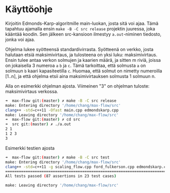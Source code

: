 # Käyttöohje

Kirjoitin Edmonds-Karp-algoritmille main-luokan, josta sitä voi ajaa. Tämä tapahtuu ajamalla ensin `make -B -C src release` projektin juuressa, joka kääntää koodin. Sen jälkeen src-kansioon ilmestyy `a.out`-niminen tiedosto, jonka voi ajaa.

Ohjelma lukee syötteensä standardivirrasta. Syötteenä on verkko, josta halutaan etsiä maksimivirtaus, ja tulosteena on yksi luku: maksimivirtaus. Ensin tulee antaa verkon solmujen ja kaarien määrä, ja sitten m riviä, joissa on jokaisella 3 numeroa `a` `b` ja `c`. Tämä tarkoittaa, että solmusta `a` on solmuun `b` kaari kapasiteetilla `c`. Huomaa, että solmut on nimetty numeroilla [1..n], ja että ohjelma etsii aina maksimivirtauksen solmusta 1 solmuun n.

Alla on esimerkki ohjelman ajosta. Viimeinen "3" on ohjelman tuloste: maksimivirtaus verkossa.

```bash
➜  max-flow git:(master) ✗ make -B -C src release
make: Entering directory '/home/chang/max-flow/src'
clang++ -std=c++11 -Ofast main.cpp edmondskarp.cpp
make: Leaving directory '/home/chang/max-flow/src'
➜  max-flow git:(master) ✗ cd src
➜  src git:(master) ✗ ./a.out
2 1
1 2 3
3

```

Esimerkki testien ajosta

```bash
➜  max-flow git:(master) ✗ make -B -C src test
make: Entering directory '/home/chang/max-flow/src'
clang++ -std=c++11 -g scaling_flow.cpp ford_fulkerson.cpp edmondskarp.cpp ./test/*.cpp && ./a.out
===============================================================================
All tests passed (87 assertions in 23 test cases)

make: Leaving directory '/home/chang/max-flow/src'
```
